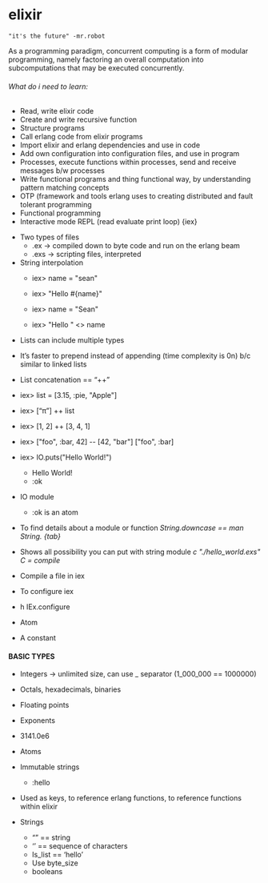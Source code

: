 # elixir

```
"it's the future" -mr.robot
```

As a programming paradigm, concurrent computing is a form of modular programming, namely factoring an overall computation into subcomputations that may be executed concurrently.

###### What do i need to learn:
* Read, write elixir code
* Create and write recursive function
* Structure programs
* Call erlang code from elixir programs
* Import elixir and erlang dependencies and use in code
* Add own configuration into configuration files, and use in program
* Processes, execute functions within processes, send and receive messages b/w processes
* Write functional programs and thing functional way, by understanding pattern matching concepts
* OTP (framework and tools erlang uses to creating distributed and fault tolerant programming
* Functional programming
* Interactive mode REPL (read evaluate print loop)  {iex}

- Two types of files
    * .ex → compiled down to byte code and run on the erlang beam
    * .exs → scripting files, interpreted
- String interpolation
    * iex> name = "sean"
    * iex> "Hello #{name}"

    * iex> name = "Sean"
    * iex> "Hello " <> name

* Lists can include multiple types
* It’s faster to prepend instead of appending (time complexity is 0n) b/c similar to linked lists
* List concatenation == “++”
* iex> list = [3.15, :pie, "Apple"]

* iex> [“π”] ++ list

* iex> [1, 2] ++ [3, 4, 1]

* iex> ["foo", :bar, 42] -- [42, "bar"]
    ["foo", :bar]

* iex> IO.puts("Hello World!")
    * Hello World!
    * :ok


* IO module
    * :ok is an atom

* To find details about a module or function
    *String.downcase == man*
    *String. {tab}*
* Shows all possibility you can put with string module
    *c "./hello_world.exs"*
    *C = compile*
* Compile a file in iex
* To configure iex
* h IEx.configure
* Atom
* A constant

#### BASIC TYPES
* Integers → unlimited size, can use _ separator (1_000_000 == 1000000)
* Octals, hexadecimals, binaries
* Floating points
* Exponents
* 3141.0e6
* Atoms
* Immutable strings
    * :hello
* Used as keys, to reference erlang functions, to reference functions within elixir


* Strings
    * “” == string
    * ‘’ == sequence of characters
    * Is_list == ‘hello’
    * Use byte_size
    * booleans

